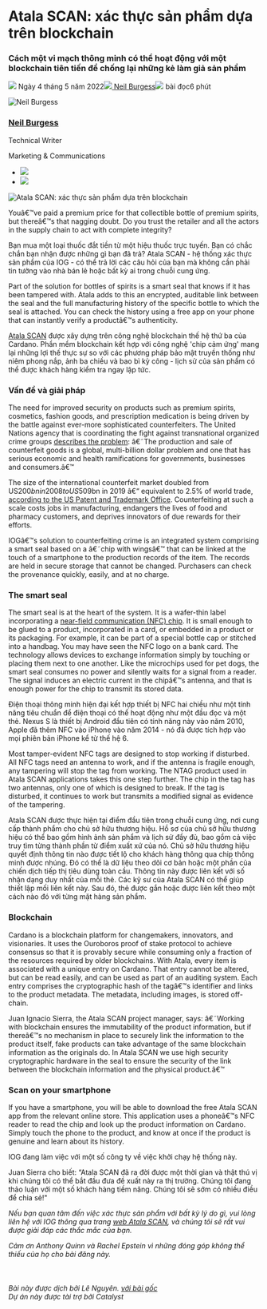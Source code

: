 # Atala SCAN: xác thực sản phẩm dựa trên blockchain

### **Cách một vi mạch thông minh có thể hoạt động với một blockchain tiên tiến để chống lại những kẻ làm giả sản phẩm**

![](img/2022-05-04-atala-scan-blockchain-based-product-authentication.002.png) Ngày 4 tháng 5 năm 2022![](img/2022-05-04-atala-scan-blockchain-based-product-authentication.002.png)[ Neil Burgess](/en/blog/authors/neil-burgess/page-1/)![](img/2022-05-04-atala-scan-blockchain-based-product-authentication.003.png) bài đọc6 phút

![Neil Burgess](img/2022-05-04-atala-scan-blockchain-based-product-authentication.004.png)[](/en/blog/authors/neil-burgess/page-1/)

### [**Neil Burgess**](/en/blog/authors/neil-burgess/page-1/)

Technical Writer

Marketing &amp; Communications

- ![](img/2022-05-04-atala-scan-blockchain-based-product-authentication.005.png)[](mailto:neil.burgess@iohk.io "Email")
- ![](img/2022-05-04-atala-scan-blockchain-based-product-authentication.006.png)[](https://www.linkedin.com/in/neilburgessa84482125 "LinkedIn")

![Atala SCAN: xác thực sản phẩm dựa trên blockchain](img/2022-05-04-atala-scan-blockchain-based-product-authentication.007.jpeg)

Youâ€™ve paid a premium price for that collectible bottle of premium spirits, but thereâ€™s that nagging doubt. Do you trust the retailer and all the actors in the supply chain to act with complete integrity?

Bạn mua một loại thuốc đắt tiền từ một hiệu thuốc trực tuyến. Bạn có chắc chắn bạn nhận được những gì bạn đã trả? Atala SCAN - hệ thống xác thực sản phẩm của IOG - có thể trả lời các câu hỏi của bạn mà không cần phải tin tưởng vào nhà bán lẻ hoặc bất kỳ ai trong chuỗi cung ứng.

Part of the solution for bottles of spirits is a smart seal that knows if it has been tampered with. Atala adds to this an encrypted, auditable link between the seal and the full manufacturing history of the specific bottle to which the seal is attached. You can check the history using a free app on your phone that can instantly verify a productâ€™s authenticity.

[Atala SCAN](https://atalascan.io/) được xây dựng trên công nghệ blockchain thế hệ thứ ba của Cardano. Phần mềm blockchain kết hợp với công nghệ 'chip cảm ứng' mang lại những lợi thế thực sự so với các phương pháp bảo mật truyền thống như niêm phong nắp, ảnh ba chiều và bao bì kỳ công - lịch sử của sản phẩm có thể được khách hàng kiểm tra ngay lập tức.

### **Vấn đề và giải pháp**

The need for improved security on products such as premium spirits, cosmetics, fashion goods, and prescription medication is being driven by the battle against ever-more sophisticated counterfeiters. The United Nations agency that is coordinating the fight against transnational organized crime groups [describes the problem](https://www.unodc.org/toc/en/crimes/counterfeit-goods.html): â€˜The production and sale of counterfeit goods is a global, multi-billion dollar problem and one that has serious economic and health ramifications for governments, businesses and consumers.â€™

The size of the international counterfeit market doubled from US$200bn in 2008 to US$509bn in 2019 â€“ equivalent to 2.5% of world trade, [according to the US Patent and Trademark Office](https://www.uspto.gov/sites/default/files/documents/USPTO-Counterfeit.pdf). Counterfeiting at such a scale costs jobs in manufacturing, endangers the lives of food and pharmacy customers, and deprives innovators of due rewards for their efforts.

IOGâ€™s solution to counterfeiting crime is an integrated system comprising a smart seal based on a â€˜chip with wingsâ€™ that can be linked at the touch of a smartphone to the production records of the item. The records are held in secure storage that cannot be changed. Purchasers can check the provenance quickly, easily, and at no charge.

### **The smart seal**

The smart seal is at the heart of the system. It is a wafer-thin label incorporating a [near-field communication (NFC) chip](http://nearfieldcommunication.org/how-it-works.html). It is small enough to be glued to a product, incorporated in a card, or embedded in a product or its packaging. For example, it can be part of a special bottle cap or stitched into a handbag. You may have seen the NFC logo on a bank card. The technology allows devices to exchange information simply by touching or placing them next to one another. Like the microchips used for pet dogs, the smart seal consumes no power and silently waits for a signal from a reader. The signal induces an electric current in the chipâ€™s antenna, and that is enough power for the chip to transmit its stored data.

Điện thoại thông minh hiện đại kết hợp thiết bị NFC hai chiều như một tính năng tiêu chuẩn để điện thoại có thể hoạt động như một đầu đọc và một thẻ. Nexus S là thiết bị Android đầu tiên có tính năng này vào năm 2010, Apple đã thêm NFC vào iPhone vào năm 2014 - nó đã được tích hợp vào mọi phiên bản iPhone kể từ thế hệ 6.

Most tamper-evident NFC tags are designed to stop working if disturbed. All NFC tags need an antenna to work, and if the antenna is fragile enough, any tampering will stop the tag from working. The NTAG product used in Atala SCAN applications takes this one step further. The chip in the tag has two antennas, only one of which is designed to break. If the tag is disturbed, it continues to work but transmits a modified signal as evidence of the tampering.

Atala SCAN được thực hiện tại điểm đầu tiên trong chuỗi cung ứng, nơi cung cấp thành phẩm cho chủ sở hữu thương hiệu. Hồ sơ của chủ sở hữu thương hiệu có thể bao gồm hình ảnh sản phẩm và lịch sử đầy đủ, bao gồm cả việc truy tìm từng thành phần từ điểm xuất xứ của nó. Chủ sở hữu thương hiệu quyết định thông tin nào được tiết lộ cho khách hàng thông qua chip thông minh được nhúng. Đó có thể là dữ liệu theo dõi cơ bản hoặc một phần của chiến dịch tiếp thị tiêu dùng toàn cầu. Thông tin này được liên kết với số nhận dạng duy nhất của mỗi thẻ. Các kỹ sư của Atala SCAN có thể giúp thiết lập mối liên kết này. Sau đó, thẻ được gắn hoặc được liên kết theo một cách nào đó với từng mặt hàng sản phẩm.

### **Blockchain**

Cardano is a blockchain platform for changemakers, innovators, and visionaries. It uses the Ouroboros proof of stake protocol to achieve consensus so that it is provably secure while consuming only a fraction of the resources required by older blockchains. With Atala, every item is associated with a unique entry on Cardano. That entry cannot be altered, but can be read easily, and can be used as part of an auditing system. Each entry comprises the cryptographic hash of the tagâ€™s identifier and links to the product metadata. The metadata, including images, is stored off-chain.

Juan Ignacio Sierra, the Atala SCAN project manager, says: â€˜Working with blockchain ensures the immutability of the product information, but if thereâ€™s no mechanism in place to securely link the information to the product itself, fake products can take advantage of the same blockchain information as the originals do. In Atala SCAN we use high security cryptographic hardware in the seal to ensure the security of the link between the blockchain information and the physical product.â€™

### **Scan on your smartphone**

If you have a smartphone, you will be able to download the free Atala SCAN app from the relevant online store. This application uses a phoneâ€™s NFC reader to read the chip and look up the product information on Cardano. Simply touch the phone to the product, and know at once if the product is genuine and learn about its history.

IOG đang làm việc với một số công ty về việc khởi chạy hệ thống này.

Juan Sierra cho biết: “Atala SCAN đã ra đời được một thời gian và thật thú vị khi chúng tôi có thể bắt đầu đưa đề xuất này ra thị trường. Chúng tôi đang thảo luận với một số khách hàng tiềm năng. Chúng tôi sẽ sớm có nhiều điều để chia sẻ!"

*Nếu bạn quan tâm đến việc xác thực sản phẩm với bất kỳ lý do gì, vui lòng liên hệ với IOG thông qua trang [web Atala SCAN](https://atalascan.io/), và chúng tôi sẽ rất vui được giải đáp các thắc mắc của bạn.*

*Cảm ơn Anthony Quinn và Rachel Epstein vì những đóng góp không thể thiếu của họ cho bài đăng này.<br><br><br><br>Bài này được dịch bởi Lê Nguyên. <a class="_active_edit_href" href="https://iohk.io/en/blog/posts/2022/05/04/atala-scan-blockchain-based-product-authentication/">với bài gốc</a><br><em>Dự án này được tài trợ bởi Catalyst</em>*
